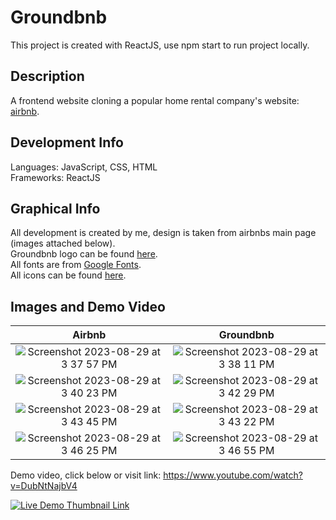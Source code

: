 # Groundbnb
This  project is created with ReactJS, use npm start to run project locally. 

## Description
A frontend website cloning a popular home rental company's website: [airbnb](https://www.airbnb.ca/). 

## Development Info
Languages: JavaScript, CSS, HTML <br>
Frameworks: ReactJS

## Graphical Info
All development is created by me, design is taken from airbnbs main page (images attached below). <br>
Groundbnb logo can be found [here](https://velog.velcdn.com/images%2Fssaboo%2Fpost%2F5185aeaa-5980-4757-9dff-9a233d9fcd27%2Fgroundbnb.png). <br>
All fonts are from [Google Fonts](https://fonts.google.com/). <br>
All icons can be found [here](https://icons8.com/). <br>

## Images and Demo Video

| Airbnb | Groundbnb    |
| :-----: | :---: |
| ![Screenshot 2023-08-29 at 3 37 57 PM](https://github.com/OP-Patel/groundbnb/assets/133251616/298566e0-4bb4-4f3e-a730-4f95144fcbdf) | ![Screenshot 2023-08-29 at 3 38 11 PM](https://github.com/OP-Patel/groundbnb/assets/133251616/e414f9ad-22be-4c99-aae8-d8698d6cabbf) |
| ![Screenshot 2023-08-29 at 3 40 23 PM](https://github.com/OP-Patel/groundbnb/assets/133251616/1a704a9d-5441-4c07-9cf8-1cf82371c7b4) | ![Screenshot 2023-08-29 at 3 42 29 PM](https://github.com/OP-Patel/groundbnb/assets/133251616/3c430e97-db5a-4be9-8a2d-8cb7aedb5c96) 
| ![Screenshot 2023-08-29 at 3 43 45 PM](https://github.com/OP-Patel/groundbnb/assets/133251616/7075fce4-ceb5-48d2-91d7-1e4eded1fbaa) | ![Screenshot 2023-08-29 at 3 43 22 PM](https://github.com/OP-Patel/groundbnb/assets/133251616/0897982b-c1bb-4251-9bbd-a50268fb3ec5) |
|![Screenshot 2023-08-29 at 3 46 25 PM](https://github.com/OP-Patel/groundbnb/assets/133251616/61b6707d-8d67-4d4e-be96-1fd9803dfe36) | ![Screenshot 2023-08-29 at 3 46 55 PM](https://github.com/OP-Patel/groundbnb/assets/133251616/bc341f4b-94ba-4643-923d-c8c5a12a8ab9)|



Demo video, click below or visit link: https://www.youtube.com/watch?v=DubNtNajbV4 <br>

[![Live Demo Thumbnail Link](https://img.youtube.com/vi/DubNtNajbV4/0.jpg)](https://www.youtube.com/watch?v=DubNtNajbV4)
